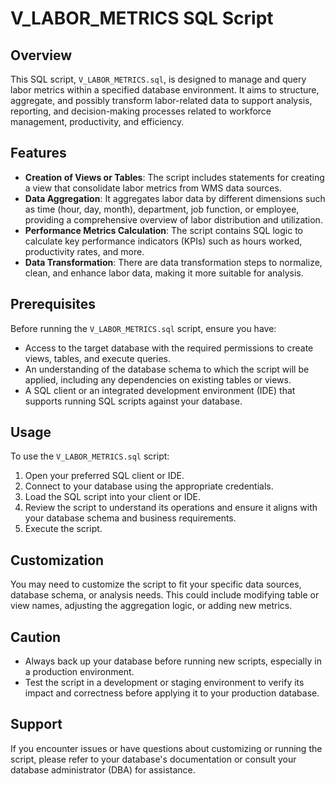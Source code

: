 # V_LABOR_METRICS SQL Script

## Overview

This SQL script, `V_LABOR_METRICS.sql`, is designed to manage and query labor metrics within a specified database environment. It aims to structure, aggregate, and possibly transform labor-related data to support analysis, reporting, and decision-making processes related to workforce management, productivity, and efficiency.

## Features

- **Creation of Views or Tables**: The script includes statements for creating a view that consolidate labor metrics from WMS data sources.
- **Data Aggregation**: It aggregates labor data by different dimensions such as time (hour, day, month), department, job function, or employee, providing a comprehensive overview of labor distribution and utilization.
- **Performance Metrics Calculation**: The script contains SQL logic to calculate key performance indicators (KPIs) such as hours worked, productivity rates, and more.
- **Data Transformation**: There are data transformation steps to normalize, clean, and enhance labor data, making it more suitable for analysis.

## Prerequisites

Before running the `V_LABOR_METRICS.sql` script, ensure you have:

- Access to the target database with the required permissions to create views, tables, and execute queries.
- An understanding of the database schema to which the script will be applied, including any dependencies on existing tables or views.
- A SQL client or an integrated development environment (IDE) that supports running SQL scripts against your database.

## Usage

To use the `V_LABOR_METRICS.sql` script:

1. Open your preferred SQL client or IDE.
2. Connect to your database using the appropriate credentials.
3. Load the SQL script into your client or IDE.
4. Review the script to understand its operations and ensure it aligns with your database schema and business requirements.
5. Execute the script.

## Customization

You may need to customize the script to fit your specific data sources, database schema, or analysis needs. This could include modifying table or view names, adjusting the aggregation logic, or adding new metrics.

## Caution

- Always back up your database before running new scripts, especially in a production environment.
- Test the script in a development or staging environment to verify its impact and correctness before applying it to your production database.

## Support

If you encounter issues or have questions about customizing or running the script, please refer to your database's documentation or consult your database administrator (DBA) for assistance.
